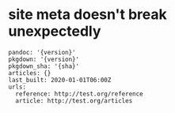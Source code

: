 # site meta doesn't break unexpectedly

    pandoc: '{version}'
    pkgdown: '{version}'
    pkgdown_sha: '{sha}'
    articles: {}
    last_built: 2020-01-01T06:00Z
    urls:
      reference: http://test.org/reference
      article: http://test.org/articles
    

